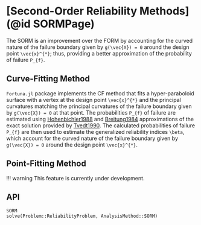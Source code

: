 # [Second-Order Reliability Methods](@id SORMPage)

The SORM is an improvement over the FORM by accounting for the curved nature of the failure boundary given by ``g(\vec{X}) = 0`` around the design point ``\vec{x}^{*}``; thus, providing a better approximation of the probability of failure ``P_{f}``.

## Curve-Fitting Method

`Fortuna.jl` package implements the CF method that fits a hyper-paraboloid surface with a vertex at the design point ``\vec{x}^{*}`` and the principal curvatures matching the principal curvatures of the failure boundary  given by ``g(\vec{X}) = 0`` at that point. The probabilities ``P_{f}`` of failure are estimated using [Hohenbichler1988](@citet) and [Breitung1984](@citet) approximations of the exact solution provided by [Tvedt1990](@citet). The calculated probabilities of failure ``P_{f}`` are then used to estimate the generalized reliability indices ``\beta``, which account for the curved nature of the failure boundary given by ``g(\vec{X}) = 0`` around the design point ``\vec{x}^{*}``.

## Point-Fitting Method

!!! warning
    This feature is currently under development.

## API

```@docs
SORM
solve(Problem::ReliabilityProblem, AnalysisMethod::SORM)
```